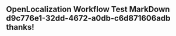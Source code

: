 <properties
ms.topic="hero-topic"
ms.test1="hero-topic"
ms.test2="test"/>


## OpenLocalization Workflow Test MarkDown d9c776e1-32dd-4672-a0db-c6d871606adb thanks!



<!--HONumber=Aug16_HO5-->


